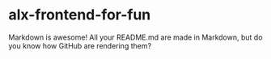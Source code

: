 # alx-frontend-for-fun
Markdown is awesome! All your README.md are made in Markdown, but do you know how GitHub are rendering them?
